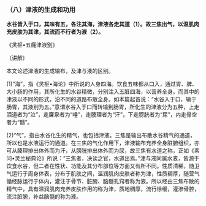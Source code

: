 ### （八）津液的生成和功用

**水谷皆入于口，其味有五，各注其海，津液各走其道（1）。故三焦出气，以温肌肉充皮肤为其津，其流而不行者为液（2）。**

《灵枢•五癃津液别》

〔讲解〕

本文论述津液的生成输布，及津与液的区别。

(1)“海”，指《灵枢•海论》中所说的人身四海。饮食五味都从口入，通过胃、脾、大小肠的作用，其所化生的水谷精微，分别注入五脏四海，以营养全身。而其中的津液以不同的形式，沿不同的道路布散全身。如本篇起首说：“水谷入于口，输于肠胃，其液别为五。”意谓水谷入于口而转输到肠胃，所化生的津液分为五种，上走泪道者为“泣”，走廉泉者为“唾”，走腠理者为“汗”，下走膀胱者为“尿”，内走骨空者为“髓”。

(2)“气”，指由水谷化生的精气，也包括津液。三焦是输出布散水谷精气的通道，所以也是水液运行的通道。在三焦的气化作用下，津液输布充养全身脏腑组织，亦可从腠理排出体外而为汗，从膀胱排出体外而为尿，故三焦有水道之称，正如《素问•灵兰秘典论》所说：“三焦者，决读之官，水道出焉。”津与液同属水液，皆源于饮食水谷，但二者在性状、功能及其分布部位等方面又有所不同。性质清稀，随卫气运行于周身体表，分布于肌肤之间，温润肌肉皮肤者称为津，性质稠厚，随营气循经脉运行于体内，灌注于骨节、脏腑、脑髓孔窍者称为液。所以经由三焦布散的精气中，具有温润肌肉充养皮肤作用的称为津，质地稠厚，流行徐缓，灌渗骨腔，流注脏腑，补益脑髓的称为液。
